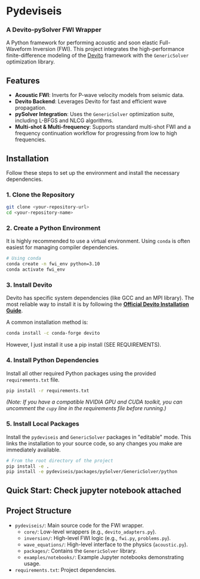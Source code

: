 # Pydeviseis
### A Devito-pySolver FWI Wrapper

A Python framework for performing acoustic and soon elastic Full-Waveform Inversion (FWI). This project integrates the high-performance finite-difference modeling of the [Devito](https://www.devitocodes.com/) framework with the `GenericSolver` optimization library.

## Features

* **Acoustic FWI**: Inverts for P-wave velocity models from seismic data.
* **Devito Backend**: Leverages Devito for fast and efficient wave propagation.
* **pySolver Integration**: Uses the `GenericSolver` optimization suite, including L-BFGS and NLCG algorithms.
* **Multi-shot & Multi-frequency**: Supports standard multi-shot FWI and a frequency continuation workflow for progressing from low to high frequencies.

## Installation

Follow these steps to set up the environment and install the necessary dependencies.

### 1. Clone the Repository

```bash
git clone <your-repository-url>
cd <your-repository-name>
```

### 2. Create a Python Environment

It is highly recommended to use a virtual environment. Using `conda` is often easiest for managing compiler dependencies.

```bash
# Using conda
conda create -n fwi_env python=3.10
conda activate fwi_env
```

### 3. Install Devito

Devito has specific system dependencies (like GCC and an MPI library). The most reliable way to install it is by following the **[Official Devito Installation Guide](https://www.devitocodes.com/download)**.

A common installation method is:
```bash
conda install -c conda-forge devito
```

However, I just install it use a pip install (SEE REQUIREMENTS).

### 4. Install Python Dependencies

Install all other required Python packages using the provided `requirements.txt` file.

```bash
pip install -r requirements.txt
```
*(Note: If you have a compatible NVIDIA GPU and CUDA toolkit, you can uncomment the `cupy` line in the requirements file before running.)*

### 5. Install Local Packages

Install the `pydeviseis` and `GenericSolver` packages in "editable" mode. This links the installation to your source code, so any changes you make are immediately available.

```bash
# From the root directory of the project
pip install -e .
pip install -e pydeviseis/packages/pySolver/GenericSolver/python
```

## Quick Start: Check jupyter notebook attached

## Project Structure

* `pydeviseis/`: Main source code for the FWI wrapper.
    * `core/`: Low-level wrappers (e.g., `devito_adapters.py`).
    * `inversion/`: High-level FWI logic (e.g., `fwi.py`, `problems.py`).
    * `wave_equations/`: High-level interface to the physics (`acoustic.py`).
    * `packages/`: Contains the `GenericSolver` library.
    * `examples/notebooks/`: Example Jupyter notebooks demonstrating usage.
* `requirements.txt`: Project dependencies.